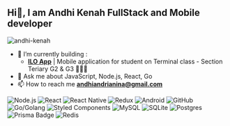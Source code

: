 ## Hi👋, I am Andhi Kenah FullStack and Mobile developer

<span align="left">
<img src="https://komarev.com/ghpvc/?username=andhi-kenah" alt="andhi-kenah" />
</span>


- 🌱 I’m currently building :
  - [**ILO App**](https://google.com) | Mobile application for student on Terminal class - Section Teriary G2 & G3 📖🤳📲
- 💬 Ask me about JavaScript, Node.js, React, Go
- 📫 How to reach me **andhiandrianina@gmail.com**

![Node.js ](https://img.shields.io/badge/node.js-6DA55F?logo=node.js&logoColor=white)
![React](https://img.shields.io/badge/react-%2320232a.svg?logo=react&logoColor=%2361DAFB)
![React Native](https://img.shields.io/badge/react_native-%2320232a.svg?logo=react&logoColor=%2361DAFB)
![Redux](https://img.shields.io/badge/redux-%23593d88.svg?logo=redux&logoColor=white)
![Android](https://img.shields.io/badge/Android-3DDC84?logo=android&logoColor=white)
![GitHub](https://img.shields.io/badge/github-%23121011.svg?logo=github&logoColor=white)
![Go/Golang](https://img.shields.io/badge/go-%2300ADD8.svg?logo=go&logoColor=white)
![Styled Components](https://img.shields.io/badge/styled--components-DB7093?logo=styled-components&logoColor=white)
![MySQL](https://img.shields.io/badge/mysql-%2300f.svg?logo=mysql&logoColor=white)
![SQLite](https://img.shields.io/badge/sqlite-%2307405e.svg?logo=sqlite&logoColor=white)
![Postgres](https://img.shields.io/badge/postgres-%23316192.svg?logo=postgresql&logoColor=white)
![Prisma Badge](https://img.shields.io/badge/Prisma-2D3748?logo=prisma&logoColor=fff)
![Redis](https://img.shields.io/badge/redis-%23DD0031.svg?logo=redis&logoColor=white)
